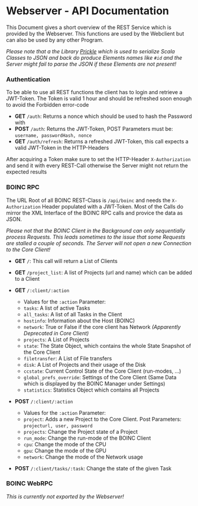 Webserver - API Documentation
=============================
This Document gives a short overview of the REST Service which is provided by the 
Webserver. This functions are used by the Webclient but can also be used by any other
Program. 

*Please note that a the Library [Prickle](https://github.com/benhutchison/prickle) which 
is used to serialize Scala Classes to JSON and back do produce Elements names like `#id`
and the Server might fail to parse the JSON if these Elements are not present!* 

### Authentication
To be able to use all REST functions the client has to login and retrieve a JWT-Token.
The Token is valid 1 hour and should be refreshed soon enough to avoid the Forbidden error-code

* **GET** `/auth`: Returns a nonce which should be used to hash the Password with
* **POST** `/auth`: Returns the JWT-Token, POST Parameters must be: `username, passwordHash, nonce`
* **GET** `/auth/refresh`: Returns a refreshed JWT-Token, this call expects a valid JWT-Token 
in the HTTP-Headers

After acquiring a Token make sure to set the HTTP-Header `X-Authorization` and send it with every
REST-Call otherwise the Server might not return the expected results 

### BOINC RPC
The URL Root of all BOINC REST-Class is `/api/boinc` and needs the `X-Authorization` Header populated 
with a JWT-Token. Most of the Calls do mirror the XML Interface of the BOINC RPC 
calls and provice the data as JSON. 

*Please not that the BOINC Client in the Background can only sequentially process 
Requests. This leads sometimes to the issue that some Requests are stalled a couple of
seconds. The Server will not open a new Connection to the Core Client!* 

* **GET** `/`: This call will return a List of Clients
* **GET** `/project_list`: A list of Projects (url and name) which can be added to a Client
* **GET** `/:client/:action`
  * Values for the `:action` Parameter:
  * `tasks`: A list of active Tasks
  * `all_tasks`: A list of all Tasks in the Client 
  * `hostinfo`: Information about the Host (BOINC)
  * `network`: True or False if the core client has Network *(Apparently Deprecated in Core Client)*
  * `projects`: A List of Projects
  * `state`: The State Object, which contains the whole State Snapshot of the Core Client
  * `filetransfer`: A List of File transfers
  * `disk`: A List of Projects and their usage of the Disk
  * `ccstate`: Current Control State of the Core Client (run-modes, ...)
  * `global_prefs_override`: Settings of the Core Client (Same Data which is displayed by the BOINC Manager under Settings)
  * `statistics`: Statistics Object which contains all Projects

* **POST** `/:client/:action`
  * Values for the `:action` Parameter:
  * `project`: Adds a new Project to the Core Client. Post Parameters: `projecturl, user, password`
  * `projects`: Change the Project state of a Project
  * `run_mode`: Change the run-mode of the BOINC Client
  * `cpu`: Change the mode of the CPU 
  * `gpu`: Change the mode of the GPU
  * `network`: Change the mode of the Network usage
  
* **POST** `/:client/tasks/:task`: Change the state of the given Task
  
### BOINC WebRPC
*This is currently not exported by the Webserver!*
